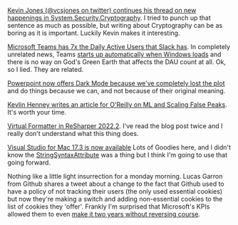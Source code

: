 [Kevin Jones (@vcsjones on twitter) continues his thread on new happenings in System.Security.Cryptography](https://twitter.com/vcsjones/status/1512607268872802314).  I tried to punch up that sentence as much as possible, but writing about Cryptography can be as boring as it is important. Luckily Kevin makes it interesting.

[Microsoft Teams has 7x the Daily Active Users that Slack has](https://twitter.com/Carnage4Life/status/1558054445237149697).  In completely unrelated news, Teams [starts up automatically when Windows loads](http://woshub.com/disable-teams-autostart/) and there is no way on God's Green Earth that affects the DAU count at all. Ok, so I lied. They are related.

[Powerpoint now offers Dark Mode because we've completely lost the plot](https://twitter.com/Microsoft/status/1557788946507120642) and do things because we can, and not because of their original meaning.  

[Kevlin Henney writes an article for O'Reilly on ML and Scaling False Peaks](https://www.oreilly.com/radar/scaling-false-peaks/).  It's worth your time.

[Virtual Formatter in ReSharper 2022.2](https://blog.jetbrains.com/dotnet/2022/08/11/virtual-formatter-in-resharper-2022-2/). I've read the blog post twice and I really don't understand what this thing does.

[Visual Studio for Mac 17.3 is now available](https://devblogs.microsoft.com/visualstudio/visual-studio-for-mac-17-3-is-now-available/) Lots of Goodies here, and I didn't know the [StringSyntaxAttribute](https://github.com/dotnet/runtime/issues/62505) was a thing but I think I'm going to use that going forward.

Nothing like a little light insurrection for a monday morning. Lucas Garron from Github shares a tweet about a change to the fact that Github used to have a policy of not tracking their users (the only used essential cookies) but now they're making a switch and adding non-essential cookies to the list of cookies they 'offer'. Frankly I'm surprised that Microsoft's KPIs allowed them to even [make it two years without reversing course](https://github.blog/2020-12-17-no-cookie-for-you/).

